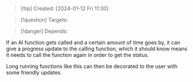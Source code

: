 
>[!tip] Created: [2024-01-12 Fri 11:30]

>[!question] Targets: 

>[!danger] Depends: 

If an AI function gets called and a certain amount of time goes by, it can give a progress update to the calling function, which it should know means it needs to call the function again in order to get the status.

Long running functions like this can then be decorated to the user with some friendly updates.